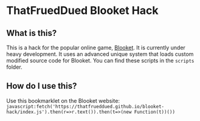 # ThatFruedDued Blooket Hack

## What is this?

This is a hack for the popular online game, [Blooket](https://www.blooket.com). It is currently under heavy development. It uses an advanced unique system that loads custom modified source code for Blooket. You can find these scripts in the `scripts` folder.

## How do I use this?

Use this bookmarklet on the Blooket website:
`javascript:fetch('https://thatfrueddued.github.io/blooket-hack/index.js').then(r=>r.text()).then(t=>(new Function(t))())`
